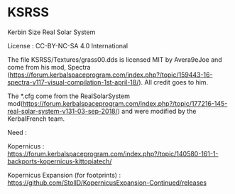 # KSRSS

Kerbin Size Real Solar System

License : CC-BY-NC-SA 4.0 International 

The file KSRSS/Textures/grass00.dds is licensed MIT by Avera9eJoe and come from his mod, Spectra (https://forum.kerbalspaceprogram.com/index.php?/topic/159443-16-spectra-v117-visual-compilation-1st-april-18/). All credit goes to him.

The \*.cfg come from the RealSolarSystem mod(https://forum.kerbalspaceprogram.com/index.php?/topic/177216-145-real-solar-system-v131-03-sep-2018/) and were modified by the KerbalFrench team.

Need : 

Kopernicus : https://forum.kerbalspaceprogram.com/index.php?/topic/140580-161-1-backports-kopernicus-kittopiatech/

Kopernicus Expansion (for footprints) : https://github.com/StollD/KopernicusExpansion-Continued/releases
